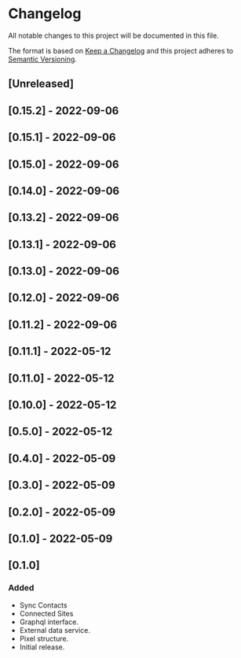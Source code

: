 # Changelog 

All notable changes to this project will be documented in this file.

The format is based on [Keep a Changelog](http://keepachangelog.com/en/1.0.0/)
and this project adheres to [Semantic Versioning](http://semver.org/spec/v2.0.0.html).

## [Unreleased]

## [0.15.2] - 2022-09-06

## [0.15.1] - 2022-09-06

## [0.15.0] - 2022-09-06

## [0.14.0] - 2022-09-06

## [0.13.2] - 2022-09-06

## [0.13.1] - 2022-09-06

## [0.13.0] - 2022-09-06

## [0.12.0] - 2022-09-06

## [0.11.2] - 2022-09-06

## [0.11.1] - 2022-05-12

## [0.11.0] - 2022-05-12

## [0.10.0] - 2022-05-12

## [0.5.0] - 2022-05-12

## [0.4.0] - 2022-05-09

## [0.3.0] - 2022-05-09

## [0.2.0] - 2022-05-09

## [0.1.0] - 2022-05-09

## [0.1.0]

### Added

- Sync Contacts
- Connected Sites
- Graphql interface.
- External data service.
- Pixel structure.
- Initial release.

